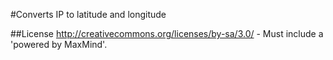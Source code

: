 #Converts IP to latitude and longitude

##License
http://creativecommons.org/licenses/by-sa/3.0/ - Must include a 'powered by MaxMind'.
